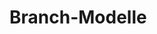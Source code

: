 Branch-Modelle
==============

</script></section><section data-markdown><script type="text/template">

Beispiel 1
